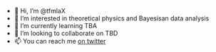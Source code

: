 - 👋 Hi, I’m @tfmlaX
- 👀 I’m interested in theoretical physics and Bayesisan data analysis
- 🌱 I’m currently learning TBA
- 💞️ I’m looking to collaborate on TBD
- 📫 You can reach me [on twitter](https://twitter.com/ThibautLacroix)

<!---
tfmlaX/tfmlaX is a ✨ special ✨ repository because its `README.md` (this file) appears on your GitHub profile.
You can click the Preview link to take a look at your changes.
--->
